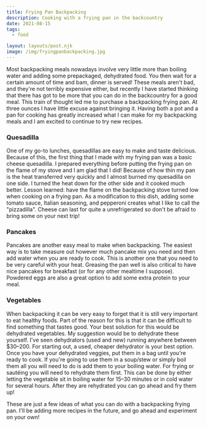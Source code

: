```yaml
---
title: Frying Pan Backpacking
description: Cooking with a frying pan in the backcountry
date: 2021-08-15
tags:
  - food

layout: layouts/post.njk
image: /img/fryingpanbackpacking.jpg
---
```


Most backpacking meals nowadays involve very little more than boiling water and adding some prepackaged, dehydrated food. You then wait for a certain amount of time and bam, dinner is served! These meals aren't bad, and they're not terribly expensive either, but recently I have started thinking that there has got to be more that you can do in the backcountry for a good meal. This train of thought led me to purchase a backpacking frying pan. At three ounces I have little excuse against bringing it. Having both a pot and a pan for cooking has greatly increased what I can make for my backpacking meals and I am excited to continue to try new recipes.

### Quesadilla

One of my go-to lunches, quesadillas are easy to make and taste delicious. Because of this, the first thing that I made with my frying pan was a basic cheese quesadilla. I prepared everything before putting the frying pan on the flame of my stove and I am glad that I did! Because of how thin my pan is the heat transferred very quickly and I almost burned my quesadilla on one side. I turned the heat down for the other side and it cooked much better. Lesson learned: have the flame on the backpacking stove turned low when cooking on a frying pan. As a modification to this dish, adding some tomato sauce, Italian seasoning, and pepperoni creates what I like to call the "pizzadilla". Cheese can last for quite a unrefrigerated so don't be afraid to bring some on your next trip!

### Pancakes

Pancakes are another easy meal to make when backpacking. The easiest way is to take measure out however much pancake mix you need and then add water when you are ready to cook. This is another one that you need to be very careful with your heat. Greasing the pan well is also critical to have nice pancakes for breakfast (or for any other mealtime I suppose). Powdered eggs are also a great option to add some extra protein to your meal.

### Vegetables

When backpacking it can be very easy to forget that it is still very important to eat healthy foods. Part of the reason for this is that it can be difficult to find something that tastes good. Your best solution for this would be dehydrated vegetables. My suggestion would be to dehydrate these yourself. I've seen dehydrators (used and new) running anywhere between $30–200. For starting out, a used, cheaper dehydrator is your best option. Once you have your dehydrated veggies, put them in a bag until you're ready to cook. If you're going to use them in a soup/stew or simply boil them all you will need to do is add them to your boiling water. For frying or sautéing you will need to rehydrate them first. This can be done by either letting the vegetable sit in boiling water for 15–30 minutes or in cold water for several hours. After they are rehydrated you can go ahead and fry them up!

These are just a few ideas of what you can do with a backpacking frying pan. I'll be adding more recipes in the future, and go ahead and experiment on your own!
